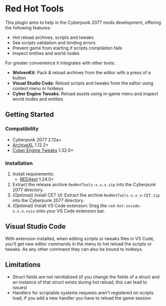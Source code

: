 # Red Hot Tools

This plugin aims to help in the Cyberpunk 2077 mods development, offering the following features:

- Hot reload archives, scripts and tweaks
- See scripts validation and binding errors 
- Prevent game from starting if scripts compilation fails
- Inspect entities and world nodes

For greater convenience it integrates with other tools:

- **WolvenKit**: Pack & reload archives from the editor with a press of a button
- **Visual Studio Code**: Reload scripts and tweaks from the editor using context menu or hotkeys
- **Cyber Engine Tweaks**: Reload assets using in-game menu and inspect world nodes and entities

## Getting Started

### Compatibility

- Cyberpunk 2077 2.12a+
- [ArchiveXL](https://github.com/psiberx/cp2077-archive-xl) 1.12.2+
- [Cyber Engine Tweaks](https://github.com/yamashi/CyberEngineTweaks) 1.32.0+

### Installation

1. Install requirements:
   - [RED4ext](https://docs.red4ext.com/getting-started/installing-red4ext) 1.24.0+
2. Extract the release archive `RedHotTools-x.x.x.zip` into the Cyberpunk 2077 directory.
3. _(Optional)_ Install CET UI: Extract the archive `RedHotTools-x.x.x-CET.zip` into the Cyberpunk 2077 directory.
4. _(Optional)_ Install VS Code extension: Drag the `red-hot-vscode-x.x.x.vsix` onto your VS Code extension bar.

## Visual Studio Code

With extension installed, when editing scripts or tweaks files in VS Code, 
you'll get new editor commands in the menu to hot reload the scripts or tweaks.
As any other command they can also be bound to hotkeys.

## Limitations

- Struct fields are not reinitialized (if you change the fields of a struct and an instance of that struct exists during hot reload, this can lead to issues)
- Handlers for scriptable systems requests aren't registered on scripts load, if you add a new handler you have to reload the game session 
